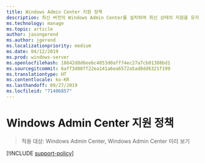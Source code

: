 ```yaml
---
title: Windows Admin Center 지원 정책
description: 최신 버전의 Windows Admin Center를 설치하여 최신 상태의 지원을 유지하는 빈도에 대해 알아봅니다.
ms.technology: manage
ms.topic: article
author: jasongerend
ms.author: jgerend
ms.localizationpriority: medium
ms.date: 04/12/2019
ms.prod: windows-server
ms.openlocfilehash: 18642d8d6ee6c4853d0afff4ec27a7cb01308bd1
ms.sourcegitcommit: 6aff3d88ff22ea141a6ea6572a5ad8dd6321f199
ms.translationtype: HT
ms.contentlocale: ko-KR
ms.lasthandoff: 09/27/2019
ms.locfileid: "71406857"
---
```

# <a name="windows-admin-center-support-policy"></a>Windows Admin Center 지원 정책

>적용 대상: Windows Admin Center, Windows Admin Center 미리 보기

[!INCLUDE [support-policy](../includes/support-policy.md)]